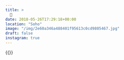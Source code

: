 ```yaml
---
title: >
  🌸
date: 2018-05-26T17:29:18+00:00
location: "Soho"
image: "/img/2e60a346a488401f95613c0cd9805467.jpg"
draft: false
instagram: true
---
```


{{<photo src="/img/2e60a346a488401f95613c0cd9805467.jpg">}}

